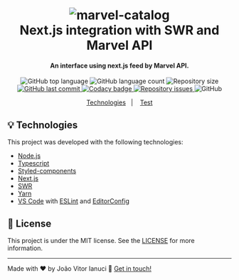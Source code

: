 <h1 align="center">
    <img alt="marvel-catalog" src="https://i.imgur.com/chgP9s5.png" />
    <br>
    Next.js integration with SWR and Marvel API
</h1>

<h4 align="center">
  An interface using next.js feed by Marvel API.
</h4>
<p align="center">

  <img alt="GitHub top language" src="https://img.shields.io/github/languages/top/joaoianuci/marvel-catalog.svg">

  <img alt="GitHub language count" src="https://img.shields.io/github/languages/count/joaoianuci/marvel-catalog.svg">

  <img alt="Repository size" src="https://img.shields.io/github/repo-size/joaoianuci/marvel-catalog.svg">
  <a href="https://github.com/joaoianuci/marvel-catalog/commits/main">
    <img alt="GitHub last commit" src="https://img.shields.io/github/last-commit/joaoianuci/marvel-catalog.svg">
  </a>

  <a href="https://app.codacy.com/gh/joaoianuci/marvel-catalog?utm_source=github.com&utm_medium=referral&utm_content=joaoianuci/marvel-catalog&utm_campaign=Badge_Grade_Dashboard">
   <img alt="Codacy badge" src="https://api.codacy.com/project/badge/Grade/214a062e26734d3e80931b211c9d582f">
  </a>

  <a href="https://github.com/joaoianuci/marvel-catalog/issues">
    <img alt="Repository issues" src="https://img.shields.io/github/issues/joaoianuci/marvel-catalog.svg">
  </a>

  <img alt="GitHub" src="https://img.shields.io/github/license/joaoianuci/marvel-catalog.svg">
</p>
<p align="center">
  <a href="#bulb-technologies">Technologies</a>&nbsp;&nbsp;&nbsp;|&nbsp;&nbsp;&nbsp;
  <a href="https://marvel-catalog.vercel.app">Test</a>
</p>


## :bulb: Technologies

This project was developed with the following technologies:

-   [Node.js][nodejs]
-   [Typescript][ts]
-   [Styled-components][styled-components]
-   [Next.js][nextjs]
-   [SWR][swr]
-   [Yarn][yarn]
-   [VS Code][vc] with [ESLint][vceslint] and [EditorConfig][vceditconfig]

## :memo: License

This project is under the MIT license. See the [LICENSE](https://github.com/joaoianuci/marvel-catalog/blob/master/LICENSE) for more information.

* * *

Made with ♥ by João Vitor Ianuci :wave: [Get in touch!](https://www.linkedin.com/in/joaoianuci/)

[nodejs]: https://nodejs.org/

[ts]: https://www.typescriptlang.org/

[styled-components]: https://styled-components.com/

[nextjs]: https://nextjs.org/

[swr]: https://swr.vercel.app/

[yarn]: https://yarnpkg.com/

[vc]: https://code.visualstudio.com/

[vceditconfig]: https://marketplace.visualstudio.com/items?itemName=EditorConfig.EditorConfig

[vceslint]: https://marketplace.visualstudio.com/items?itemName=dbaeumer.vscode-eslint
